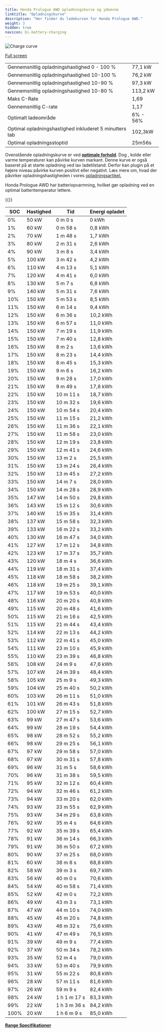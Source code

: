 ```yaml
---
title: Honda Prologue AWD opladningskurve og ydeevne
linktitle: "Opladningskurve"
description: "Her finder du ladekurven for Honda Prologue AWD."
weight: 3
hidden: true
navicon: bi-battery-charging
---
```

<!-- markdownlint-disable MD033 -->
<img src="../chargingcurve.svg" alt="Charge curve" class="img-fluid">

[Full screen](/models/honda/prologue/prologue_awd/chargingcurve.svg)


<table class="table table-striped border">
<tbody>
<tr>
<td>Gennemsnitlig opladningshastighed 0 - 100 %</td><td>77,1 kW</td>
</tr>
<tr>
<td>Gennemsnitlig opladningshastighed 10-100 %</td><td>76,2 kW</td>
</tr>
<tr>
<td>Gennemsnitlig opladningshastighed 10-90 %</td><td>97,3 kW</td>
</tr>
<tr>
<td>Gennemsnitlig opladningshastighed 10-80 %</td><td>113,2 kW</td>
</tr>
<tr>
<td>Maks C-Rate</td><td>1,69</td>
</tr>
<tr>
<td>Gennemsnitlig C-rate</td><td>1,17</td>
</tr>
<tr>
<td>Optimalt ladeområde</td><td>6% - 56%</td>
</tr>
<tr>
<td>Optimal opladningshastighed inkluderet 5 minutters tab</td><td>102,3kW</td>
</tr>
<tr>
<td>Optimal opladningsstoptid</td><td>25m56s</td>
</tr>
</tbody>
</table>


Ovenstående opladningskurve er ved **[optimale forhold](../../../../../technology/battery/charging/#temperature)**. Dog , kolde eller varme temperaturer kan påvirke kurven markant. Denne kurve er også baseret på at starte opladning ved lav ladetilstand. Derfor kan plugin på et højere niveau påvirke kurven positivt eller negativt. Læs mere om, hvad der påvirker opladningshastigheden i vores [opladningsartikel.](../../../../../technology/battery/charging/)


Honda Prologue AWD har batteriopvarmning, hvilket gør opladning ved en optimal batteritemperatur lettere.


{{<evkxdisplayaddarticle />}}
<table class="table table-striped border">
<thead>
<tr><th>SOC</th><th>Hastighed</th><th>Tid</th><th>Energi opladet</th></tr>
</thead>
<tbody>
<tr>
<td>0%</td><td>50 kW</td><td> 0 m 0 s </td><td>0 kWh </td>
</tr>
<tr>
<td>1%</td><td>60 kW</td><td> 0 m 58 s </td><td>0,8 kWh </td>
</tr>
<tr>
<td>2%</td><td>70 kW</td><td> 1 m 48 s </td><td>1,7 kWh </td>
</tr>
<tr>
<td>3%</td><td>80 kW</td><td> 2 m 31 s </td><td>2,6 kWh </td>
</tr>
<tr>
<td>4%</td><td>90 kW</td><td> 3 m 8 s </td><td>3,4 kWh </td>
</tr>
<tr>
<td>5%</td><td>100 kW</td><td> 3 m 42 s </td><td>4,2 kWh </td>
</tr>
<tr>
<td>6%</td><td>110 kW</td><td> 4 m 13 s </td><td>5,1 kWh </td>
</tr>
<tr>
<td>7%</td><td>120 kW</td><td> 4 m 41 s </td><td>6,0 kWh </td>
</tr>
<tr>
<td>8%</td><td>130 kW</td><td> 5 m 7 s </td><td>6,8 kWh </td>
</tr>
<tr>
<td>9%</td><td>140 kW</td><td> 5 m 31 s </td><td>7,6 kWh </td>
</tr>
<tr>
<td>10%</td><td>150 kW</td><td> 5 m 53 s </td><td>8,5 kWh </td>
</tr>
<tr>
<td>11%</td><td>150 kW</td><td> 6 m 14 s </td><td>9,4 kWh </td>
</tr>
<tr>
<td>12%</td><td>150 kW</td><td> 6 m 36 s </td><td>10,2 kWh </td>
</tr>
<tr>
<td>13%</td><td>150 kW</td><td> 6 m 57 s </td><td>11,0 kWh </td>
</tr>
<tr>
<td>14%</td><td>150 kW</td><td> 7 m 19 s </td><td>11,9 kWh </td>
</tr>
<tr>
<td>15%</td><td>150 kW</td><td> 7 m 40 s </td><td>12,8 kWh </td>
</tr>
<tr>
<td>16%</td><td>150 kW</td><td> 8 m 2 s </td><td>13,6 kWh </td>
</tr>
<tr>
<td>17%</td><td>150 kW</td><td> 8 m 23 s </td><td>14,4 kWh </td>
</tr>
<tr>
<td>18%</td><td>150 kW</td><td> 8 m 45 s </td><td>15,3 kWh </td>
</tr>
<tr>
<td>19%</td><td>150 kW</td><td> 9 m 6 s </td><td>16,2 kWh </td>
</tr>
<tr>
<td>20%</td><td>150 kW</td><td> 9 m 28 s </td><td>17,0 kWh </td>
</tr>
<tr>
<td>21%</td><td>150 kW</td><td> 9 m 49 s </td><td>17,8 kWh </td>
</tr>
<tr>
<td>22%</td><td>150 kW</td><td> 10 m 11 s </td><td>18,7 kWh </td>
</tr>
<tr>
<td>23%</td><td>150 kW</td><td> 10 m 32 s </td><td>19,6 kWh </td>
</tr>
<tr>
<td>24%</td><td>150 kW</td><td> 10 m 54 s </td><td>20,4 kWh </td>
</tr>
<tr>
<td>25%</td><td>150 kW</td><td> 11 m 15 s </td><td>21,2 kWh </td>
</tr>
<tr>
<td>26%</td><td>150 kW</td><td> 11 m 36 s </td><td>22,1 kWh </td>
</tr>
<tr>
<td>27%</td><td>150 kW</td><td> 11 m 58 s </td><td>23,0 kWh </td>
</tr>
<tr>
<td>28%</td><td>150 kW</td><td> 12 m 19 s </td><td>23,8 kWh </td>
</tr>
<tr>
<td>29%</td><td>150 kW</td><td> 12 m 41 s </td><td>24,6 kWh </td>
</tr>
<tr>
<td>30%</td><td>150 kW</td><td> 13 m 2 s </td><td>25,5 kWh </td>
</tr>
<tr>
<td>31%</td><td>150 kW</td><td> 13 m 24 s </td><td>26,4 kWh </td>
</tr>
<tr>
<td>32%</td><td>150 kW</td><td> 13 m 45 s </td><td>27,2 kWh </td>
</tr>
<tr>
<td>33%</td><td>150 kW</td><td> 14 m 7 s </td><td>28,0 kWh </td>
</tr>
<tr>
<td>34%</td><td>150 kW</td><td> 14 m 28 s </td><td>28,9 kWh </td>
</tr>
<tr>
<td>35%</td><td>147 kW</td><td> 14 m 50 s </td><td>29,8 kWh </td>
</tr>
<tr>
<td>36%</td><td>143 kW</td><td> 15 m 12 s </td><td>30,6 kWh </td>
</tr>
<tr>
<td>37%</td><td>140 kW</td><td> 15 m 35 s </td><td>31,4 kWh </td>
</tr>
<tr>
<td>38%</td><td>137 kW</td><td> 15 m 58 s </td><td>32,3 kWh </td>
</tr>
<tr>
<td>39%</td><td>133 kW</td><td> 16 m 22 s </td><td>33,2 kWh </td>
</tr>
<tr>
<td>40%</td><td>130 kW</td><td> 16 m 47 s </td><td>34,0 kWh </td>
</tr>
<tr>
<td>41%</td><td>127 kW</td><td> 17 m 12 s </td><td>34,8 kWh </td>
</tr>
<tr>
<td>42%</td><td>123 kW</td><td> 17 m 37 s </td><td>35,7 kWh </td>
</tr>
<tr>
<td>43%</td><td>120 kW</td><td> 18 m 4 s </td><td>36,6 kWh </td>
</tr>
<tr>
<td>44%</td><td>119 kW</td><td> 18 m 31 s </td><td>37,4 kWh </td>
</tr>
<tr>
<td>45%</td><td>118 kW</td><td> 18 m 58 s </td><td>38,2 kWh </td>
</tr>
<tr>
<td>46%</td><td>118 kW</td><td> 19 m 25 s </td><td>39,1 kWh </td>
</tr>
<tr>
<td>47%</td><td>117 kW</td><td> 19 m 53 s </td><td>40,0 kWh </td>
</tr>
<tr>
<td>48%</td><td>116 kW</td><td> 20 m 20 s </td><td>40,8 kWh </td>
</tr>
<tr>
<td>49%</td><td>115 kW</td><td> 20 m 48 s </td><td>41,6 kWh </td>
</tr>
<tr>
<td>50%</td><td>115 kW</td><td> 21 m 16 s </td><td>42,5 kWh </td>
</tr>
<tr>
<td>51%</td><td>115 kW</td><td> 21 m 44 s </td><td>43,4 kWh </td>
</tr>
<tr>
<td>52%</td><td>114 kW</td><td> 22 m 13 s </td><td>44,2 kWh </td>
</tr>
<tr>
<td>53%</td><td>112 kW</td><td> 22 m 41 s </td><td>45,0 kWh </td>
</tr>
<tr>
<td>54%</td><td>111 kW</td><td> 23 m 10 s </td><td>45,9 kWh </td>
</tr>
<tr>
<td>55%</td><td>110 kW</td><td> 23 m 39 s </td><td>46,8 kWh </td>
</tr>
<tr>
<td>56%</td><td>108 kW</td><td> 24 m 9 s </td><td>47,6 kWh </td>
</tr>
<tr>
<td>57%</td><td>107 kW</td><td> 24 m 39 s </td><td>48,4 kWh </td>
</tr>
<tr>
<td>58%</td><td>105 kW</td><td> 25 m 9 s </td><td>49,3 kWh </td>
</tr>
<tr>
<td>59%</td><td>104 kW</td><td> 25 m 40 s </td><td>50,2 kWh </td>
</tr>
<tr>
<td>60%</td><td>103 kW</td><td> 26 m 11 s </td><td>51,0 kWh </td>
</tr>
<tr>
<td>61%</td><td>101 kW</td><td> 26 m 43 s </td><td>51,8 kWh </td>
</tr>
<tr>
<td>62%</td><td>100 kW</td><td> 27 m 15 s </td><td>52,7 kWh </td>
</tr>
<tr>
<td>63%</td><td>99 kW</td><td> 27 m 47 s </td><td>53,6 kWh </td>
</tr>
<tr>
<td>64%</td><td>99 kW</td><td> 28 m 19 s </td><td>54,4 kWh </td>
</tr>
<tr>
<td>65%</td><td>98 kW</td><td> 28 m 52 s </td><td>55,2 kWh </td>
</tr>
<tr>
<td>66%</td><td>98 kW</td><td> 29 m 25 s </td><td>56,1 kWh </td>
</tr>
<tr>
<td>67%</td><td>97 kW</td><td> 29 m 58 s </td><td>57,0 kWh </td>
</tr>
<tr>
<td>68%</td><td>97 kW</td><td> 30 m 31 s </td><td>57,8 kWh </td>
</tr>
<tr>
<td>69%</td><td>96 kW</td><td> 31 m 5 s </td><td>58,6 kWh </td>
</tr>
<tr>
<td>70%</td><td>96 kW</td><td> 31 m 38 s </td><td>59,5 kWh </td>
</tr>
<tr>
<td>71%</td><td>95 kW</td><td> 32 m 12 s </td><td>60,4 kWh </td>
</tr>
<tr>
<td>72%</td><td>94 kW</td><td> 32 m 46 s </td><td>61,2 kWh </td>
</tr>
<tr>
<td>73%</td><td>94 kW</td><td> 33 m 20 s </td><td>62,0 kWh </td>
</tr>
<tr>
<td>74%</td><td>93 kW</td><td> 33 m 55 s </td><td>62,9 kWh </td>
</tr>
<tr>
<td>75%</td><td>93 kW</td><td> 34 m 29 s </td><td>63,8 kWh </td>
</tr>
<tr>
<td>76%</td><td>92 kW</td><td> 35 m 4 s </td><td>64,6 kWh </td>
</tr>
<tr>
<td>77%</td><td>92 kW</td><td> 35 m 39 s </td><td>65,4 kWh </td>
</tr>
<tr>
<td>78%</td><td>91 kW</td><td> 36 m 14 s </td><td>66,3 kWh </td>
</tr>
<tr>
<td>79%</td><td>91 kW</td><td> 36 m 50 s </td><td>67,2 kWh </td>
</tr>
<tr>
<td>80%</td><td>90 kW</td><td> 37 m 25 s </td><td>68,0 kWh </td>
</tr>
<tr>
<td>81%</td><td>60 kW</td><td> 38 m 8 s </td><td>68,8 kWh </td>
</tr>
<tr>
<td>82%</td><td>58 kW</td><td> 39 m 3 s </td><td>69,7 kWh </td>
</tr>
<tr>
<td>83%</td><td>56 kW</td><td> 40 m 0 s </td><td>70,6 kWh </td>
</tr>
<tr>
<td>84%</td><td>54 kW</td><td> 40 m 58 s </td><td>71,4 kWh </td>
</tr>
<tr>
<td>85%</td><td>52 kW</td><td> 42 m 0 s </td><td>72,2 kWh </td>
</tr>
<tr>
<td>86%</td><td>49 kW</td><td> 43 m 3 s </td><td>73,1 kWh </td>
</tr>
<tr>
<td>87%</td><td>47 kW</td><td> 44 m 10 s </td><td>74,0 kWh </td>
</tr>
<tr>
<td>88%</td><td>45 kW</td><td> 45 m 20 s </td><td>74,8 kWh </td>
</tr>
<tr>
<td>89%</td><td>43 kW</td><td> 46 m 32 s </td><td>75,6 kWh </td>
</tr>
<tr>
<td>90%</td><td>41 kW</td><td> 47 m 49 s </td><td>76,5 kWh </td>
</tr>
<tr>
<td>91%</td><td>39 kW</td><td> 49 m 9 s </td><td>77,4 kWh </td>
</tr>
<tr>
<td>92%</td><td>37 kW</td><td> 50 m 34 s </td><td>78,2 kWh </td>
</tr>
<tr>
<td>93%</td><td>35 kW</td><td> 52 m 4 s </td><td>79,0 kWh </td>
</tr>
<tr>
<td>94%</td><td>33 kW</td><td> 53 m 40 s </td><td>79,9 kWh </td>
</tr>
<tr>
<td>95%</td><td>31 kW</td><td> 55 m 22 s </td><td>80,8 kWh </td>
</tr>
<tr>
<td>96%</td><td>28 kW</td><td> 57 m 11 s </td><td>81,6 kWh </td>
</tr>
<tr>
<td>97%</td><td>26 kW</td><td> 59 m 9 s </td><td>82,4 kWh </td>
</tr>
<tr>
<td>98%</td><td>24 kW</td><td>1 h 1 m 17 s </td><td>83,3 kWh </td>
</tr>
<tr>
<td>99%</td><td>22 kW</td><td>1 h 3 m 36 s </td><td>84,2 kWh </td>
</tr>
<tr>
<td>100%</td><td>20 kW</td><td>1 h 6 m 9 s </td><td>85,0 kWh </td>
</tr>
</tbody>
</table>

<div class="mt-3 mb-3">
<a href="../rangeandconsumption/" class="text-decoration-none text-black">
<strong><i class="bi-arrow-left"></i> Range </strong>
</a>
<a href="../specifications/" class="text-decoration-none text-black float-end">
<strong>Specifikationer <i class="bi-arrow-right"></i></strong>
</a>
</div>

